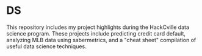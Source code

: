# DS
This repository includes my project highlights during the HackCville data science program.
These projects include predicting credit card default, analyzing MLB data using sabermetrics, and a "cheat sheet" compilation of useful data science techniques.
